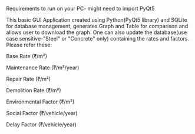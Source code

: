 Requirements to run on your PC- might need to import PyQt5

This basic GUI Application created using Python(PyQt5 library) and SQLite for database management,
generates Graph and Table for comparison and allows user to download the graph.
One can also update the database(use case sensitive-"Steel" or "Concrete" only) containing the rates and factors. Please refer these:

Base Rate (₹/m²)

Maintenance Rate (₹/m²/year)

Repair Rate (₹/m²)

Demolition Rate (₹/m²)

Environmental Factor (₹/m²)

Social Factor (₹/vehicle/year)

Delay Factor (₹/vehicle/year)
